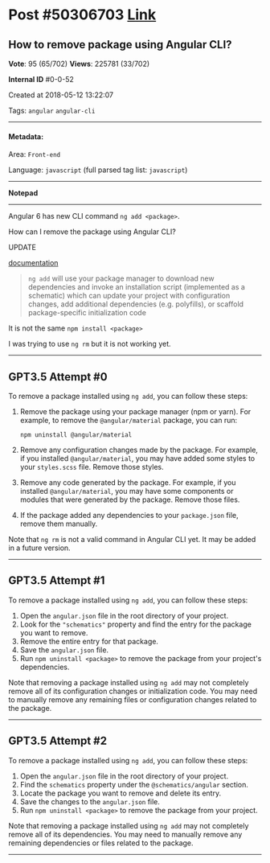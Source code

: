 
# Post \#50306703 [Link](https://stackoverflow.com/questions/50306703/)

## How to remove package using Angular CLI?

**Vote**: 95 (65/702) **Views**: 225781 (33/702) 

**Internal ID** \#0-0-52

Created at 2018-05-12 13:22:07

Tags: `angular` `angular-cli`

----------

#### Metadata:

Area: `Front-end`

Language: `javascript` (full parsed tag list: `javascript`)

----------

**Notepad**


----------

Angular 6 has new CLI command `ng add <package>`.

How can I remove the package using Angular CLI?

UPDATE

[documentation](https://blog.angular.io/version-6-of-angular-now-available-cc56b0efa7a4)

> `ng add` will use your package manager to download new dependencies and invoke an installation script (implemented as a schematic) which can update your project with configuration changes, add additional dependencies (e.g. polyfills), or scaffold package-specific initialization code

It is not the same `npm install <package>`

I was trying to use `ng rm` but it is not working yet. 


----------
        
## GPT3.5 Attempt \#0

To remove a package installed using `ng add`, you can follow these steps:

1. Remove the package using your package manager (npm or yarn). For example, to remove the `@angular/material` package, you can run:

   ```
   npm uninstall @angular/material
   ```

2. Remove any configuration changes made by the package. For example, if you installed `@angular/material`, you may have added some styles to your `styles.scss` file. Remove those styles.

3. Remove any code generated by the package. For example, if you installed `@angular/material`, you may have some components or modules that were generated by the package. Remove those files.

4. If the package added any dependencies to your `package.json` file, remove them manually.

Note that `ng rm` is not a valid command in Angular CLI yet. It may be added in a future version.

--------

## GPT3.5 Attempt \#1

To remove a package installed using `ng add`, you can follow these steps:

1. Open the `angular.json` file in the root directory of your project.
2. Look for the `"schematics"` property and find the entry for the package you want to remove.
3. Remove the entire entry for that package.
4. Save the `angular.json` file.
5. Run `npm uninstall <package>` to remove the package from your project's dependencies.

Note that removing a package installed using `ng add` may not completely remove all of its configuration changes or initialization code. You may need to manually remove any remaining files or configuration changes related to the package.

--------

## GPT3.5 Attempt \#2

To remove a package installed using `ng add`, you can follow these steps:

1. Open the `angular.json` file in the root directory of your project.
2. Find the `schematics` property under the `@schematics/angular` section.
3. Locate the package you want to remove and delete its entry.
4. Save the changes to the `angular.json` file.
5. Run `npm uninstall <package>` to remove the package from your project.

Note that removing a package installed using `ng add` may not completely remove all of its dependencies. You may need to manually remove any remaining dependencies or files related to the package.

--------
